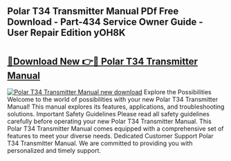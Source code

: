 ## Polar T34 Transmitter Manual PDf Free Download - Part-434 Service Owner Guide - User Repair Edition yOH8K

# <h2><a href="http://bc6943.oget.top/?id=Polar+T34+Transmitter+Manual">🔗Download New 👉🔴 Polar T34 Transmitter Manual</a></h2>

[![Polar T34 Transmitter Manual new download](https://i.imgur.com/5g1atiW.png)](http://bc6943.oget.top/?id=Polar+T34+Transmitter+Manual)
Explore the Possibilities Welcome to the world of possibilities with your new Polar T34 Transmitter Manual! This manual explores its features, applications, and troubleshooting solutions. Important Safety Guidelines Please read all safety guidelines carefully before operating your new Polar T34 Transmitter Manual. This Polar T34 Transmitter Manual comes equipped with a comprehensive set of features to meet your diverse needs. Dedicated Customer Support Polar T34 Transmitter Manual. We are committed to providing you with personalized and timely support.
